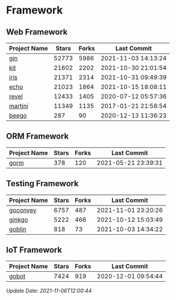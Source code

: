 # Framework

## Web Framework
| Project Name | Stars | Forks | Last Commit |
| ------------ | ----- | ----- | ----------- |
| [gin](https://github.com/gin-gonic/gin) | 52773 | 5986 | 2021-11-03 14:13:24 |
| [kit](https://github.com/go-kit/kit) | 21602 | 2202 | 2021-10-30 21:01:54 |
| [iris](https://github.com/kataras/iris) | 21371 | 2314 | 2021-10-31 09:49:39 |
| [echo](https://github.com/labstack/echo) | 21023 | 1864 | 2021-10-15 18:08:11 |
| [revel](https://github.com/revel/revel) | 12433 | 1405 | 2020-07-12 05:57:36 |
| [martini](https://github.com/go-martini/martini) | 11349 | 1135 | 2017-01-21 21:58:54 |
| [beego](https://github.com/astaxie/beego) | 287 | 90 | 2020-12-13 11:36:23 |

## ORM Framework
| Project Name | Stars | Forks | Last Commit |
| ------------ | ----- | ----- | ----------- |
| [gorm](https://github.com/jinzhu/gorm) | 378 | 120 | 2021-05-21 23:39:31 |

## Testing Framework
| Project Name | Stars | Forks | Last Commit |
| ------------ | ----- | ----- | ----------- |
| [goconvey](https://github.com/smartystreets/goconvey) | 6757 | 487 | 2021-11-01 23:20:26 |
| [ginkgo](https://github.com/onsi/ginkgo) | 5222 | 466 | 2021-10-12 15:03:49 |
| [goblin](https://github.com/franela/goblin) | 818 | 73 | 2021-10-03 14:34:22 |

## IoT Framework
| Project Name | Stars | Forks | Last Commit |
| ------------ | ----- | ----- | ----------- |
| [gobot](https://github.com/hybridgroup/gobot) | 7424 | 919 | 2020-12-01 09:54:44 |

*Update Date: 2021-11-06T12:00:44*